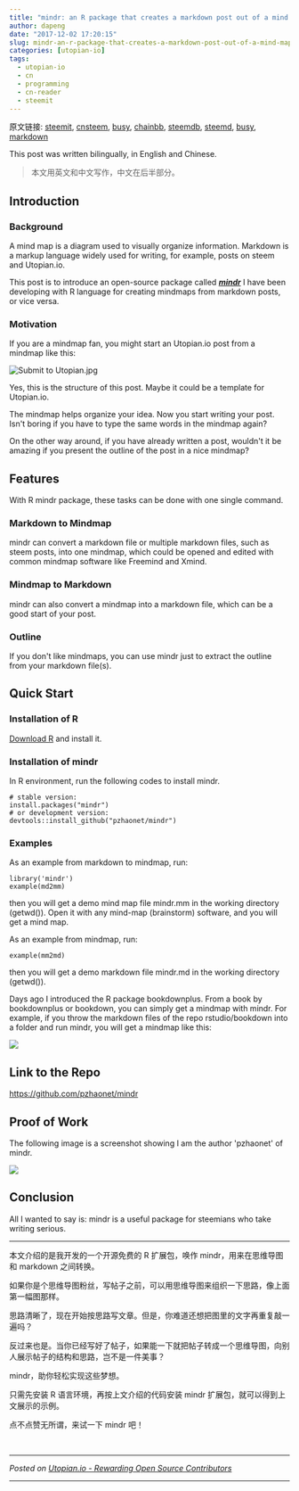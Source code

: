 ```yaml
---
title: "mindr: an R package that creates a markdown post out of a mind map - 将帖子转成思维导图"
author: dapeng
date: "2017-12-02 17:20:15"
slug: mindr-an-r-package-that-creates-a-markdown-post-out-of-a-mind-map
categories: [utopian-io]
tags: 
  - utopian-io
  - cn
  - programming
  - cn-reader
  - steemit
---
```


原文链接: [steemit](https://steemit.com/utopian-io/@dapeng/mindr-an-r-package-that-creates-a-markdown-post-out-of-a-mind-map), [cnsteem](https://cnsteem.com/utopian-io/@dapeng/mindr-an-r-package-that-creates-a-markdown-post-out-of-a-mind-map), [busy](https://busy.org/utopian-io/@dapeng/mindr-an-r-package-that-creates-a-markdown-post-out-of-a-mind-map), [chainbb](https://chainbb.com/utopian-io/@dapeng/mindr-an-r-package-that-creates-a-markdown-post-out-of-a-mind-map), [steemdb](https://steemdb.com/utopian-io/@dapeng/mindr-an-r-package-that-creates-a-markdown-post-out-of-a-mind-map), [steemd](https://steemd.com/utopian-io/@dapeng/mindr-an-r-package-that-creates-a-markdown-post-out-of-a-mind-map), [busy](https://busy.org/utopian-io/@dapeng/mindr-an-r-package-that-creates-a-markdown-post-out-of-a-mind-map), [markdown](https://raw.githubusercontent.com/pzhaonet/steem_dapeng/master/content/post/mindr-an-r-package-that-creates-a-markdown-post-out-of-a-mind-map.md)

This post was written bilingually, in English and Chinese.

> 本文用英文和中文写作，中文在后半部分。

## Introduction

### Background 

A mind map is a diagram used to visually organize information. Markdown is a markup language widely used for writing, for example, posts on steem and Utopian.io.

This post is to introduce an open-source package called ***[mindr](https://github.com/pzhaonet/mindr)*** I have been developing with R language for creating mindmaps from markdown posts, or vice versa. 

### Motivation

If you are a mindmap fan, you might start an Utopian.io post from a mindmap like this:

![Submit to Utopian.jpg](https://res.cloudinary.com/hpiynhbhq/image/upload/v1512234540/rsa2ssccr6xw4nbyvjas.jpg)

Yes, this is the structure of this post. Maybe it could be a template for Utopian.io.

The mindmap helps organize your idea. Now you start writing your post. Isn't boring if you have to type the same words in the mindmap again?

On the other way around, if you have already written a post, wouldn't it be amazing if you present the outline of the post  in a nice mindmap?

## Features

With R mindr package, these tasks can be done with one single command.

### Markdown to Mindmap

mindr can convert a markdown file or multiple markdown files, such as steem posts, into one mindmap, which could be opened and edited with common mindmap software like Freemind and Xmind.

### Mindmap to Markdown

mindr can also convert a mindmap into a markdown file, which can be a good start of your post.

### Outline

If you don't like mindmaps, you can use mindr just to extract the outline from your markdown file(s).

## Quick Start

### Installation of R

[Download R](https://cran.r-project.org) and install it.

### Installation of mindr

In R environment, run the following codes to install mindr.

```
# stable version:
install.packages("mindr")
# or development version:
devtools::install_github("pzhaonet/mindr")
```

### Examples

As an example from markdown to mindmap, run:

```
library('mindr')
example(md2mm)
```

then you will get a demo mind map file mindr.mm in the working directory (getwd()). Open it with any mind-map (brainstorm) software, and you will get a mind map.

As an example from mindmap, run:

```
example(mm2md)
```

then you will get a demo markdown file mindr.md in the working directory (getwd()).

Days ago I introduced the R package bookdownplus. From a book by bookdownplus or bookdown, you can simply get a mindmap with mindr. For example, if you throw the markdown files of the repo rstudio/bookdown into a folder and run mindr, you will get a mindmap like this:

![](https://raw.githubusercontent.com/pzhaonet/mindr/master/showcase/mindr_bookdown.jpeg)

## Link to the Repo

https://github.com/pzhaonet/mindr

## Proof of Work

The following image is a screenshot  showing I am the author 'pzhaonet' of mindr.

![](https://steemitimages.com/0x0/https://res.cloudinary.com/hpiynhbhq/image/upload/v1511772827/qnjkbxleoptsx5akqguq.jpg)

## Conclusion

All I wanted to say is: mindr is a useful package for steemians who take writing serious.

---

本文介绍的是我开发的一个开源免费的 R 扩展包，唤作 mindr，用来在思维导图和 markdown 之间转换。


如果你是个思维导图粉丝，写帖子之前，可以用思维导图来组织一下思路，像上面第一幅图那样。


思路清晰了，现在开始按思路写文章。但是，你难道还想把图里的文字再重复敲一遍吗？


反过来也是。当你已经写好了帖子，如果能一下就把帖子转成一个思维导图，向别人展示帖子的结构和思路，岂不是一件美事？

mindr，助你轻松实现这些梦想。

只需先安装 R 语言环境，再按上文介绍的代码安装 mindr 扩展包，就可以得到上文展示的示例。

点不点赞无所谓，来试一下 mindr 吧！


<br /><hr/><em>Posted on <a href="https://utopian.io/utopian-io/@dapeng/mindr-an-r-package-that-creates-a-markdown-post-out-of-a-mind-map">Utopian.io -  Rewarding Open Source Contributors</a></em><hr/>

